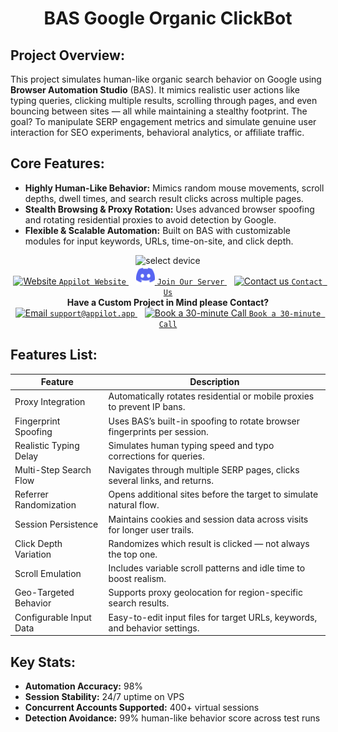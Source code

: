 <h1 align="center">BAS Google Organic ClickBot</h1>

## Project Overview:
This project simulates human-like organic search behavior on Google using **Browser Automation Studio** (BAS). It mimics realistic user actions like typing queries, clicking multiple results, scrolling through pages, and even bouncing between sites — all while maintaining a stealthy footprint. The goal? To manipulate SERP engagement metrics and simulate genuine user interaction for SEO experiments, behavioral analytics, or affiliate traffic.


## Core Features:
- **Highly Human-Like Behavior:** Mimics random mouse movements, scroll depths, dwell times, and search result clicks across multiple pages.
- **Stealth Browsing & Proxy Rotation:** Uses advanced browser spoofing and rotating residential proxies to avoid detection by Google.
- **Flexible & Scalable Automation:** Built on BAS with customizable modules for input keywords, URLs, time-on-site, and click depth.

<div align="center">
  <img
    src="https://github.com/user-attachments/assets/d200549d-7613-446f-a43b-19a4117ca360"
    alt="select device"
    width="600px"
  />
</div>


<div align="center">
  <a href="https://appilot.app/">
    <img
      alt="Website"
      width="25px"
      src="https://github.com/user-attachments/assets/8e5f3af3-b098-4c1d-980d-df9aebc680d0"
    />
    <code>Appilot Website</code>
  </a>
  &nbsp;&nbsp;
  <a href="https://discord.gg/3CZ5muJdF2">
    <img
      alt="Join Our Server"
      width="30px"
      src="https://github.com/Zeeshanahmad4/RealEstateMate-WhatsApp-Group-Management-Bot/blob/main/discord-icon-svgrepo-com.svg"
    />
    <code>Join Our Server</code>
  </a>
  &nbsp;&nbsp;
  <a href="https://t.me/devpilot1">
    <img
      alt="Contact us"
      width="30px"
      src="https://edent.github.io/SuperTinyIcons/images/svg/telegram.svg"
    />
    <code>Contact Us</code>
  </a>
</div>

<div align="center">
<strong> Have a Custom Project in Mind please Contact?</strong>

<div align="center">
  <a href="mailto:support@appilot.app">
  <img
    alt="Email"
    width="30px"
    src="https://github.com/user-attachments/assets/91c8d428-32b7-4be0-91fa-2e42c902b5b8"
  />
  <code>support@appilot.app</code>
</a>
  &nbsp;&nbsp;
  <a href="https://cal.com/app-pilot-m8i8oo/30min">
  <img
    alt="Book a 30-minute Call"
    width="30px"
    src="https://github.com/user-attachments/assets/cd3e5c7b-3e4e-4bb3-b242-bcc20ee78f13"
  />
  <code>Book a 30-minute Call</code>
</a>
<span>

<div align="left">

## Features List:
| Feature                 | Description                                                                |
| ----------------------- | -------------------------------------------------------------------------- |
| Proxy Integration       | Automatically rotates residential or mobile proxies to prevent IP bans.    |
| Fingerprint Spoofing    | Uses BAS’s built-in spoofing to rotate browser fingerprints per session.   |
| Realistic Typing Delay  | Simulates human typing speed and typo corrections for queries.             |
| Multi-Step Search Flow  | Navigates through multiple SERP pages, clicks several links, and returns.  |
| Referrer Randomization  | Opens additional sites before the target to simulate natural flow.         |
| Session Persistence     | Maintains cookies and session data across visits for longer user trails.   |
| Click Depth Variation   | Randomizes which result is clicked — not always the top one.               |
| Scroll Emulation        | Includes variable scroll patterns and idle time to boost realism.          |
| Geo-Targeted Behavior   | Supports proxy geolocation for region-specific search results.             |
| Configurable Input Data | Easy-to-edit input files for target URLs, keywords, and behavior settings. |


## Key Stats:
- **Automation Accuracy:** 98%
- **Session Stability:** 24/7 uptime on VPS
- **Concurrent Accounts Supported:** 400+ virtual sessions
- **Detection Avoidance:** 99% human-like behavior score across test runs
